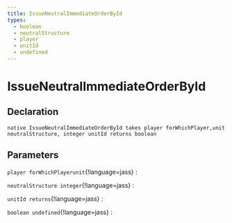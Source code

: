 ```yaml
---
title: IssueNeutralImmediateOrderById
types:
  - boolean
  - neutralStructure
  - player
  - unitId
  - undefined
---
```


# IssueNeutralImmediateOrderById

## Declaration

```jass
native IssueNeutralImmediateOrderById takes player forWhichPlayer,unit neutralStructure, integer unitId returns boolean
```

## Parameters
`player forWhichPlayerunit`{!language=jass}
: 

`neutralStructure integer`{!language=jass}
: 

`unitId returns`{!language=jass}
: 

`boolean undefined`{!language=jass}
: 
